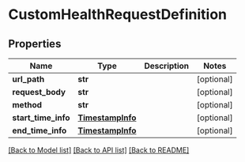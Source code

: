 # CustomHealthRequestDefinition

## Properties
Name | Type | Description | Notes
------------ | ------------- | ------------- | -------------
**url_path** | **str** |  | [optional] 
**request_body** | **str** |  | [optional] 
**method** | **str** |  | [optional] 
**start_time_info** | [**TimestampInfo**](TimestampInfo.md) |  | [optional] 
**end_time_info** | [**TimestampInfo**](TimestampInfo.md) |  | [optional] 

[[Back to Model list]](../README.md#documentation-for-models) [[Back to API list]](../README.md#documentation-for-api-endpoints) [[Back to README]](../README.md)

